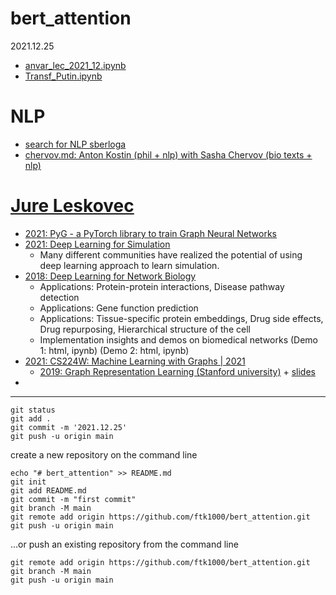 # bert_attention

2021.12.25


* [anvar_lec_2021_12.ipynb](anvar_lec_2021_12.ipynb)
* [Transf_Putin.ipynb](Transf_Putin.ipynb)

# NLP

* [search for NLP sberloga](https://www.youtube.com/results?search_query=%D0%90%D0%BD%D1%82%D0%BE%D0%BD+%D0%9A%D0%BE%D1%81%D1%82%D0%B8%D0%BD+sberloga)
* [chervov.md: Anton Kostin (phil + nlp) with Sasha Chervov (bio texts + nlp)](chervov.md)

# [Jure Leskovec](https://cs.stanford.edu/people/jure/)

* [2021: PyG - a PyTorch  library to train Graph Neural Networks](https://www.pyg.org/)
* [2021: Deep Learning for Simulation](https://simdl.github.io/overview/)
    * Many different communities have realized the potential of using deep learning approach to learn simulation. 
* [2018: Deep Learning for Network Biology](http://snap.stanford.edu/deepnetbio-ismb/)
    * Applications: Protein-protein interactions, Disease pathway detection
    * Applications: Gene function prediction
    * Applications: Tissue-specific protein embeddings, Drug side effects, Drug repurposing, Hierarchical structure of the cell
    * Implementation insights and demos on biomedical networks (Demo 1: html, ipynb) (Demo 2: html, ipynb) 
* [2021: CS224W: Machine Learning with Graphs | 2021](https://www.youtube.com/playlist?list=PLoROMvodv4rPLKxIpqhjhPgdQy7imNkDn)
   * [2019: Graph Representation Learning (Stanford university)](https://www.youtube.com/watch?v=YrhBZUtgG4E) + [slides](http://snap.stanford.edu/class/cs224w-2018/handouts/09-node2vec.pdf)
* 

---

    git status
    git add .
    git commit -m '2021.12.25'
    git push -u origin main

create a new repository on the command line

    echo "# bert_attention" >> README.md
    git init
    git add README.md
    git commit -m "first commit"
    git branch -M main
    git remote add origin https://github.com/ftk1000/bert_attention.git
    git push -u origin main

…or push an existing repository from the command line

    git remote add origin https://github.com/ftk1000/bert_attention.git
    git branch -M main
    git push -u origin main
